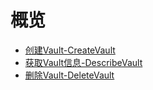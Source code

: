 # 概览
* [创建Vault-CreateVault](api/uarchive-api/create_vault.md)
* [获取Vault信息-DescribeVault](api/uarchive-api/describe_vault.md)
* [删除Vault-DeleteVault](api/uarchive-api/delete_vault.md)

